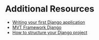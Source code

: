 # Additional Resources

- [Writing your first Django application](https://docs.djangoproject.com/en/4.1/)
- [MVT Framework Django](https://docs.djangoproject.com/en/4.1/faq/general/#django-appears-to-be-a-mvc-framework-but-you-call-the-controller-the-view-and-the-view-the-template-how-come-you-don-t-use-the-standard-names)
- [How to structure your Django project](https://docs.djangoproject.com/en/4.1/intro/tutorial01/)
